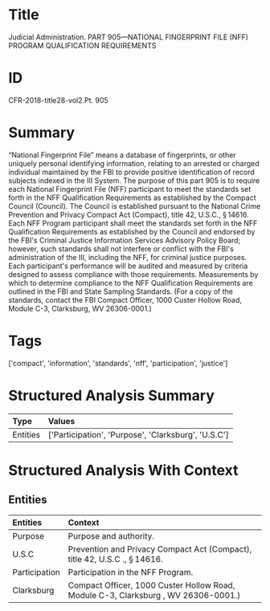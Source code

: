 # Title

 Judicial Administration. PART 905—NATIONAL FINGERPRINT FILE (NFF) PROGRAM QUALIFICATION REQUIREMENTS


# ID

 CFR-2018-title28-vol2.Pt. 905


# Summary

&#8220;National Fingerprint File&#8221; means a database of fingerprints, or other uniquely personal identifying information, relating to an arrested or charged individual maintained by the FBI to provide positive identification of record subjects indexed in the III System.
The purpose of this part 905 is to require each National Fingerprint File (NFF) participant to meet the standards set forth in the NFF Qualification Requirements as established by the Compact Council (Council).
The Council is established pursuant to the National Crime Prevention and Privacy Compact Act (Compact), title 42, U.S.C., &#167;&#8201;14616.
Each NFF Program participant shall meet the standards set forth in the NFF Qualification Requirements as established by the Council and endorsed by the FBI's Criminal Justice Information Services Advisory Policy Board; however, such standards shall not interfere or conflict with the FBI's administration of the III, including the NFF, for criminal justice purposes.
Each participant's performance will be audited and measured by criteria designed to assess compliance with those requirements.
Measurements by which to determine compliance to the NFF Qualification Requirements are outlined in the FBI and State Sampling Standards.
(For a copy of the standards, contact the FBI Compact Officer, 1000 Custer Hollow Road, Module C-3, Clarksburg, WV 26306-0001.)


# Tags

['compact', 'information', 'standards', 'nff', 'participation', 'justice']


# Structured Analysis Summary

| Type     | Values                                              |
|:---------|:----------------------------------------------------|
| Entities | ['Participation', 'Purpose', 'Clarksburg', 'U.S.C'] |


# Structured Analysis With Context

 


## Entities

| Entities      | Context                                                                              |
|:--------------|:-------------------------------------------------------------------------------------|
| Purpose       | Purpose  and authority.                                                              |
| U.S.C         | Prevention and Privacy Compact Act (Compact), title 42, U.S.C ., &#167;&#8201;14616. |
| Participation | Participation  in the NFF Program.                                                   |
| Clarksburg    | Compact Officer, 1000 Custer Hollow Road, Module C-3, Clarksburg , WV 26306-0001.)   |


